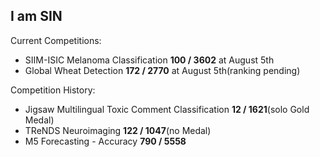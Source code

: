 ## I am SIN

<!--
**sin1012/sin1012** is a ✨ _special_ ✨ repository because its `README.md` (this file) appears on your GitHub profile.

Here are some ideas to get you started:

- 🔭 I’m currently working on ...
- 🌱 I’m currently learning ...
- 👯 I’m looking to collaborate on ...
- 🤔 I’m looking for help with ...
- 💬 Ask me about ...
- 📫 How to reach me: ...
- 😄 Pronouns: ...
- ⚡ Fun fact: ...
-->

Current Competitions:
- SIIM-ISIC Melanoma Classification **100 / 3602** at August 5th
- Global Wheat Detection **172 / 2770** at August 5th(ranking pending)

Competition History:
- Jigsaw Multilingual Toxic Comment Classification **12 / 1621**(solo Gold Medal)
- TReNDS Neuroimaging **122 / 1047**(no Medal)
- M5 Forecasting - Accuracy **790 / 5558**
